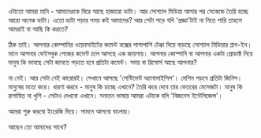 এটাতো আমরা মানি - আমাদেরকে ঘিরে আছে হাজারো ডাটা। আর সোশ্যাল মিডিয়া আসার পর সেকেন্ডে তৈরি হচ্ছে আরো অনেক ডাটা। এতো ডাটা পড়ার সময় কই আমাদের? আর সেটা পড়ে যদি 'প্রজ্ঞা'টাই না নিতে পারি তাহলে আমরাই বা আছি কি করতে?

ঠিক তাই। আপনার কোম্পানির ওয়েবসাইটের কমেন্ট বক্সের পাশাপাশি টেক্কা দিয়ে বাড়ছে সোশ্যাল মিডিয়ার প্লাগ-ইন। মানে আপনার ফেইসবুক পেজের কমেন্ট চলে আসছে এক জায়গায়। আপনার কোম্পানি বা আপনার একটা প্রোডাক্ট নিয়ে মানুষ কি ভাবছে সেটা জানতে পড়তে হবে প্রতিটা কমেন্ট। সময় বা রিসোর্স আছে আপনার?

না নেই। আর সেটা নেই কারোরই। সেখানে আসছে 'সেন্টিমেন্ট অ্যানালাইসিস'। মেশিন পড়বে প্রতিটা জিনিস। মানুষের মতো করে। ধারণা করবে - মানুষ কি চাচ্ছে এখানে? তৈরি করে দেবে তার ভেতরের মেসেজটা। মানুষ কি রাগান্বিত না খুশি - সেটাও দেখবো এখানে। সনাতন ভাষায় আমরা এটাকে বলি 'বিজনেস ইন্টেলিজেন্স'।

আমরা শুরু করবো ইংরেজি দিয়ে। সামনে আসবো বাংলায়।

আছেন তো আমাদের সাথে?

